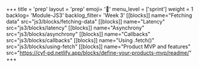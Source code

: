 +++
title = 'prep'
layout = 'prep'
emoji= '📝'
menu_level = ['sprint']
weight = 1
backlog= 'Module-JS3'
backlog_filter= 'Week 3'
[[blocks]]
name="Fetching data"
src="js3/blocks/fetching-data"
[[blocks]]
name="Latency"
src="js3/blocks/latency"
[[blocks]]
name="Asynchrony"
src="js3/blocks/asynchrony"
[[blocks]]
name="Callbacks"
src="js3/blocks/callbacks"
[[blocks]]
name="Using .fetch()"
src="js3/blocks/using-fetch"
[[blocks]]
name="Product MVP and features"
src="https://cyf-pd.netlify.app/blocks/define-your-products-mvp/readme/"
+++
